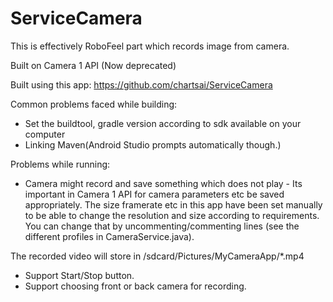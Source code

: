 # ServiceCamera

This is effectively RoboFeel part which records image from camera.

Built on Camera 1 API (Now deprecated)

Built using this app: https://github.com/chartsai/ServiceCamera 

Common problems faced while building:
- Set the buildtool, gradle version according to sdk available on your computer
- Linking Maven(Android Studio prompts automatically though.)

Problems while running:
- Camera might record and save something which does not play - Its important in Camera 1 API for camera parameters etc be saved appropriately. The size framerate etc in this app have been set manually to be able to change the resolution and size according to requirements. You can change that by uncommenting/commenting lines (see the different profiles in CameraService.java).

The recorded video will store in /sdcard/Pictures/MyCameraApp/*.mp4

- Support Start/Stop button.
- Support choosing front or back camera for recording.
